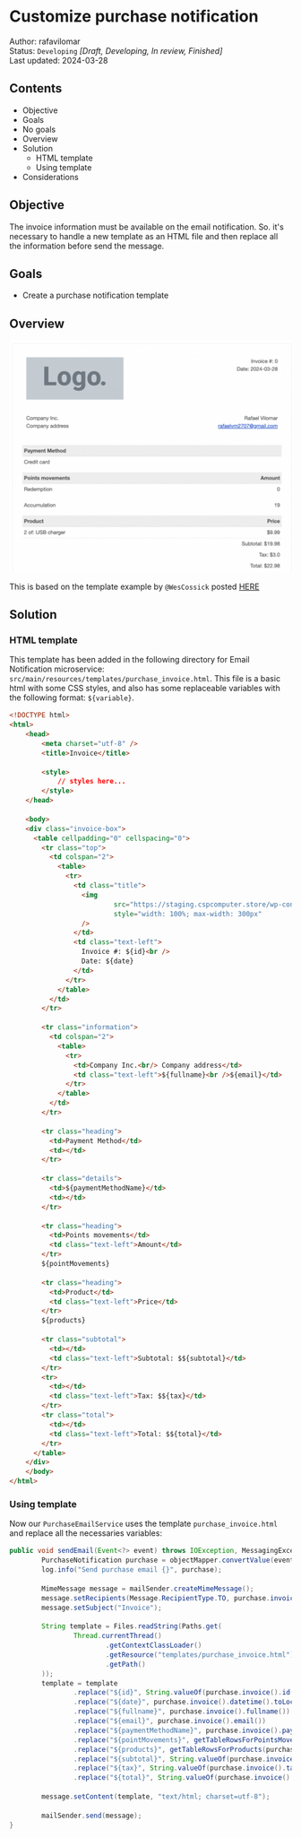 # Customize purchase notification

Author: rafavilomar  
Status: `Developing` *[Draft, Developing, In review, Finished]*  
Last updated: 2024-03-28

## Contents

- Objective
- Goals
- No goals
- Overview
- Solution
  - HTML template
  - Using template
- Considerations

## Objective

The invoice information must be available on the email notification. So. it's necessary to handle a new template as an 
HTML file and then replace all the information before send the message.

## Goals

- Create a purchase notification template

## Overview

![Invoice preview](..%2Fimages%2Finvoice_purchase.png)

This is based on the template example by `@WesCossick` posted [HERE](https://github.com/sparksuite/simple-html-invoice-template)

## Solution

### HTML template

This template has been added in the following directory for Email Notification microservice: 
`src/main/resources/templates/purchase_invoice.html`. This file is a basic html with some CSS styles, and also has some 
replaceable variables with the following format: `${variable}`.

```html
<!DOCTYPE html>
<html>
    <head>
        <meta charset="utf-8" />
        <title>Invoice</title>

        <style>
            // styles here...
        </style>
    </head>

    <body>
    <div class="invoice-box">
      <table cellpadding="0" cellspacing="0">
        <tr class="top">
          <td colspan="2">
            <table>
              <tr>
                <td class="title">
                  <img
                          src="https://staging.cspcomputer.store/wp-content/plugins/elementorpro3171n/assets/images/logo-placeholder.png"
                          style="width: 100%; max-width: 300px"
                  />
                </td>
                <td class="text-left">
                  Invoice #: ${id}<br />
                  Date: ${date}
                </td>
              </tr>
            </table>
          </td>
        </tr>

        <tr class="information">
          <td colspan="2">
            <table>
              <tr>
                <td>Company Inc.<br/> Company address</td>
                <td class="text-left">${fullname}<br />${email}</td>
              </tr>
            </table>
          </td>
        </tr>

        <tr class="heading">
          <td>Payment Method</td>
          <td></td>
        </tr>

        <tr class="details">
          <td>${paymentMethodName}</td>
          <td></td>
        </tr>

        <tr class="heading">
          <td>Points movements</td>
          <td class="text-left">Amount</td>
        </tr>
        ${pointMovements}

        <tr class="heading">
          <td>Product</td>
          <td class="text-left">Price</td>
        </tr>
        ${products}

        <tr class="subtotal">
          <td></td>
          <td class="text-left">Subtotal: $${subtotal}</td>
        </tr>
        <tr>
          <td></td>
          <td class="text-left">Tax: $${tax}</td>
        </tr>
        <tr class="total">
          <td></td>
          <td class="text-left">Total: $${total}</td>
        </tr>
      </table>
    </div>
    </body>
</html>
```

### Using template

Now our `PurchaseEmailService` uses the template `purchase_invoice.html` and replace all the necessaries variables:

```java
public void sendEmail(Event<?> event) throws IOException, MessagingException {
        PurchaseNotification purchase = objectMapper.convertValue(event.data(), PurchaseNotification.class);
        log.info("Send purchase email {}", purchase);
      
        MimeMessage message = mailSender.createMimeMessage();
        message.setRecipients(Message.RecipientType.TO, purchase.invoice().email());
        message.setSubject("Invoice");
      
        String template = Files.readString(Paths.get(
                Thread.currentThread()
                        .getContextClassLoader()
                        .getResource("templates/purchase_invoice.html")
                        .getPath()
        ));
        template = template
                .replace("${id}", String.valueOf(purchase.invoice().id()))
                .replace("${date}", purchase.invoice().datetime().toLocalDate().toString())
                .replace("${fullname}", purchase.invoice().fullname())
                .replace("${email}", purchase.invoice().email())
                .replace("${paymentMethodName}", purchase.invoice().paymentMethod().name())
                .replace("${pointMovements}", getTableRowsForPointsMovements(purchase.invoice().pointMovements()))
                .replace("${products}", getTableRowsForProducts(purchase.invoice().products()))
                .replace("${subtotal}", String.valueOf(purchase.invoice().subtotal()))
                .replace("${tax}", String.valueOf(purchase.invoice().tax()))
                .replace("${total}", String.valueOf(purchase.invoice().total()));
      
        message.setContent(template, "text/html; charset=utf-8");
      
        mailSender.send(message);
}
```
